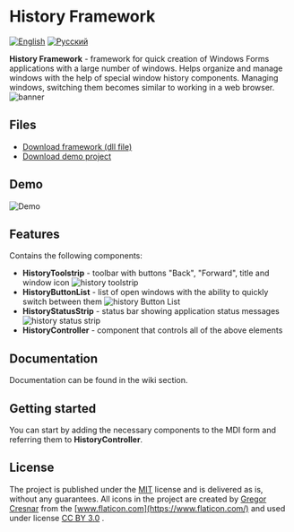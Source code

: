 ﻿# History Framework		
[![English](https://i.ibb.co/LRZcgYS/united-kingdom.png)](README.md) [![Русский](https://i.ibb.co/frNGG0z/russia-1.png)](README-RU.md)


**History Framework** - framework for quick creation of Windows Forms applications with a large number of windows. Helps organize and manage windows with the help of special window history components. Managing windows, switching them becomes similar to working in a web browser.
![banner](https://i.ibb.co/9YQpcWp/history-Framework.png)

## Files
 - [Download framework (dll file)](https://yadi.sk/d/EqfODjkXT8_80w)
 - [Download demo project](https://yadi.sk/d/jAXqKAY4RVf63A)

## Demo
![Demo](https://i.ibb.co/X7sVmnK/2019-06-04-20-17-28-2.gif)

## Features
Contains the following components:

 - **HistoryToolstrip** - toolbar with buttons "Back", "Forward", title and window icon ![history toolstrip](https://i.ibb.co/WPmHTm3/image.png)
 - **HistoryButtonList** - list of open windows with the ability to quickly switch between them ![history Button List](https://i.ibb.co/Bcmy0kt/image.png)
 - **HistoryStatusStrip** - status bar showing application status messages ![history status strip](https://i.ibb.co/JBT1v6g/image.png)
 - **HistoryController** - component that controls all of the above elements

## Documentation
Documentation can be found in the wiki section.

## Getting started
You can start by adding the necessary components to the MDI form and referring them to **HistoryController**.

## License
The project is published under the [MIT](LICENSE.md) license and is delivered as is, without any guarantees.
All icons in the project are created by [Gregor Cresnar](https://www.flaticon.com/authors/gregor-cresnar) from the [www.flaticon.com](https://www.flaticon.com/) and used under license [CC BY 3.0](http://creativecommons.org/licenses/by/3.0/) .


